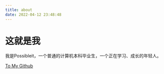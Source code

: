```yaml
---
title: about
date: 2022-04-12 23:48:48
---
```



# 这就是我



我是Possibleit，一个普通的计算机本科毕业生，一个正在学习、成长的年轻人。

<a target="_blank" href="https://github.com/possibleit" class="btn btn-dark"> To My Github </a>

